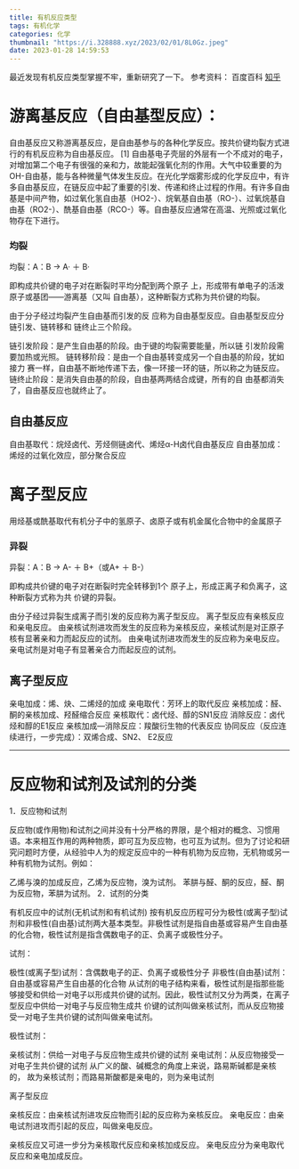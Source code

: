 ```yaml
---
title: 有机反应类型
tags: 有机化学
categories: 化学
thumbnail: "https://i.328888.xyz/2023/02/01/8L0Gz.jpeg"
date: 2023-01-28 14:59:53
---
```

最近发现有机反应类型掌握不牢，重新研究了一下。
参考资料：
百度百科
[知乎](https://zhuanlan.zhihu.com/p/358723659?utm_id=0)

# 游离基反应（自由基型反应）：
自由基反应又称游离基反应，是自由基参与的各种化学反应。按共价键均裂方式进行的有机反应称为自由基反应。 [1]  自由基电子壳层的外层有一个不成对的电子，对增加第二个电子有很强的亲和力，故能起强氧化剂的作用。大气中较重要的为OH-自由基，能与各种微量气体发生反应。在光化学烟雾形成的化学反应中，有许多自由基反应，在链反应中起了重要的引发、传递和终止过程的作用。有许多自由基是中间产物，如过氧化氢自由基（HO2-）、烷氧基自由基（RO-）、过氧烷基自由基（RO2-）、酰基自由基（RCO-）等。自由基反应通常在高温、光照或过氧化物存在下进行。

### 均裂

均裂：A：B → A· ＋ B·

即构成共价键的电子对在断裂时平均分配到两个原子 上，形成带有单电子的活泼原子或基团——游离基（又叫 自由基），这种断裂方式称为共价键的均裂。

由于分子经过均裂产生自由基而引发的反 应称为自由基型反应。自由基型反应分链引发、链转移和 链终止三个阶段。

链引发阶段：是产生自由基的阶段。由于键的均裂需要能量，所以链 引发阶段需要加热或光照。
链转移阶段：是由一个自由基转变成另一个自由基的阶段，犹如接力 赛一样，自由基不断地传递下去，像一环接一环的链，所以称之为链反应。
链终止阶段：是消失自由基的阶段，自由基两两结合成键，所有的自 由基都消失了，自由基反应也就终止了。

## 自由基反应

自由基取代：烷烃卤代、芳烃侧链卤代、烯烃α-H卤代自由基反应
自由基加成：烯烃的过氧化效应，部分聚合反应

# 离子型反应

用烃基或酰基取代有机分子中的氢原子、卤原子或有机金属化合物中的金属原子

### 异裂

异裂：A：B → A- ＋ B+（或A+ ＋ B-）

即构成共价键的电子对在断裂时完全转移到1个 原子上，形成正离子和负离子，这种断裂方式称为共 价键的异裂。

由分子经过异裂生成离子而引发的反应称为离子型反应。 离子型反应有亲核反应和亲电反应。
由亲核试剂进攻而发生的反应称为亲核反应，亲核试剂是对正原子核有显著亲和力而起反应的试剂。
由亲电试剂进攻而发生的反应称为亲电反应。亲电试剂是对电子有显著亲合力而起反应的试剂。


## 离子型反应

亲电加成：烯、炔、二烯烃的加成
亲电取代：芳环上的取代反应
亲核加成：醛、酮的亲核加成、羟醛缩合反应
亲核取代：卤代烃、醇的SN1反应
消除反应：卤代烃和醇的E1反应
亲核加成—消除反应：羧酸衍生物的代表反应
协同反应（反应连续进行，一步完成）：双烯合成、SN2、 E2反应

---

# 反应物和试剂及试剂的分类

1．反应物和试剂

反应物(或作用物)和试剂之间并没有十分严格的界限，是个相对的概念、习惯用语。本来相互作用的两种物质，即可互为反应物，也可互为试剂。但为了讨论和研究问题时方便，从经验中人为的规定反应中的一种有机物为反应物，无机物或另一种有机物为试剂。例如：

乙烯与溴的加成反应，乙烯为反应物，溴为试剂。
苯肼与醛、酮的反应，醛、酮为反应物，苯肼为试剂。
2．试剂的分类

有机反应中的试剂(无机试剂和有机试剂) 按有机反应历程可分为极性(或离子型)试剂和非极性(自由基)试剂两大基本类型。非极性试剂是指自由基或容易产生自由基的化合物，极性试剂是指含偶数电子的正、负离子或极性分子。

试剂：

极性(或离子型)试剂：含偶数电子的正、负离子或极性分子
非极性(自由基)试剂：自由基或容易产生自由基的化合物
从试剂的电子结构来看，极性试剂是指那些能够接受和供给一对电子以形成共价键的试剂。因此，极性试剂又分为两类，在离子型反应中供给一对电子与反应物生成共 价键的试剂叫做亲核试剂，而从反应物接受一对电子生共价键的试剂叫做亲电试剂。

极性试剂：

亲核试剂：供给一对电子与反应物生成共价键的试剂
亲电试剂：从反应物接受一对电子生共价键的试剂
从广义的酸、碱概念的角度上来说，路易斯碱都是亲核的， 故为亲核试剂；而路易斯酸都是亲电的，则为亲电试剂

离子型反应

亲核反应：由亲核试剂进攻反应物而引起的反应称为亲核反应。
亲电反应：由亲电试剂进攻而引起的反应，叫做亲电反应。

亲核反应又可进一步分为亲核取代反应和亲核加成反应。
亲电反应分为亲电取代反应和亲电加成反应。

